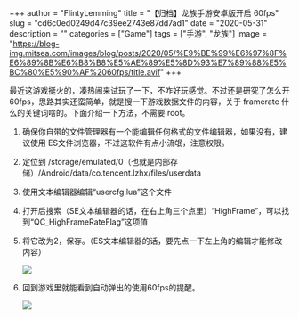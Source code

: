 +++
author = "FlintyLemming"
title = "【归档】龙族手游安卓版开启 60fps"
slug = "cd6c0ed0249d47c39ee2743e87dd7ad1"
date = "2020-05-31"
description = ""
categories = ["Game"]
tags = ["手游", "龙族"]
image = "https://blog-img.mitsea.com/images/blog/posts/2020/05/%E9%BE%99%E6%97%8F%E6%89%8B%E6%B8%B8%E5%AE%89%E5%8D%93%E7%89%88%E5%BC%80%E5%90%AF%2060fps/title.avif"
+++

最近这游戏挺火的，凑热闹来试玩了一下，不咋好玩感觉。不过还是研究了怎么开60fps，思路其实还蛮简单，就是搜一下游戏数据文件的内容，关于 framerate 什么的关键词啥的。下面介绍一下方法，不需要 root。

1. 确保你自带的文件管理器有一个能编辑任何格式的文件编辑器，如果没有，建议使用 ES文件浏览器，不过这软件有点小流氓，注意权限。
2. 定位到 /storage/emulated/0（也就是内部存储）/Android/data/co.tencent.lzhx/files/userdata
3. 使用文本编辑器编辑“usercfg.lua”这个文件
4. 打开后搜索（SE文本编辑器的话，在右上角三个点里）“HighFrame”，可以找到“QC_HighFrameRateFlag”这项值
5. 将它改为2，保存。（ES文本编辑器的话，要先点一下左上角的编辑才能修改内容）
    
    ![](https://blog-img.mitsea.com/images/blog/posts/2020/05/%E9%BE%99%E6%97%8F%E6%89%8B%E6%B8%B8%E5%AE%89%E5%8D%93%E7%89%88%E5%BC%80%E5%90%AF%2060fps/1.avif)
    
6. 回到游戏里就能看到自动弹出的使用60fps的提醒。
    
    ![](https://blog-img.mitsea.com/images/blog/posts/2020/05/%E9%BE%99%E6%97%8F%E6%89%8B%E6%B8%B8%E5%AE%89%E5%8D%93%E7%89%88%E5%BC%80%E5%90%AF%2060fps/2.avif)